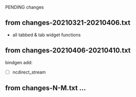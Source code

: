 PENDING changes

## from changes-20210321-20210406.txt
- all tabbed & tab widget functions

## from changes-20210406-20210410.txt
bindgen add:
- [ ] ncdirect_stream

## from changes-N-M.txt …
